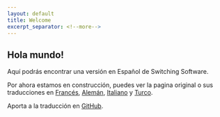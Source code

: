 ```yaml
---
layout: default
title: Welcome
excerpt_separator: <!--more-->
---
```


## Hola mundo!

Aquí podrás encontrar una versión en Español de Switching Software.

Por ahora estamos en construcción, puedes ver la pagina original o sus traducciones en [Francés][t1], [Alemán][t2], [Italiano][t3] y [Turco][t4].

[t1]: https://switching.geber.ga/
[t2]: https://switchingsocial.de/
[t3]: https://switching.ml/
[t4]: http://www.sosyaldegisim.com/

Aporta a la traducción en [GitHub][git].

[git]: https://github.com/alex-esc/cambiando.programas